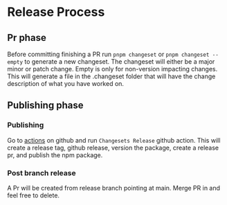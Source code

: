# Release Process

## Pr phase

Before committing finishing a PR run `pnpm changeset` or `pnpm changeset --empty` to generate a new changeset. The changeset will either be a major minor or patch change.
Empty is only for non-version impacting changes.
This will generate a file in the .changeset folder that will have the change description of what you have worked on.

## Publishing phase

### Publishing

Go to [actions](https://github.com/iTwin/itwins-client/actions) on github and run `Changesets Release` github action. This will create a release tag, github release, version the package, create a release pr, and publish the npm package.

### Post branch release

A Pr will be created from release branch pointing at main. Merge PR in and feel free to delete.